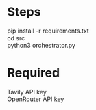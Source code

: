 # Steps

pip install -r requirements.txt  
cd src  
python3 orchestrator.py

# Required

Tavily API key  
OpenRouter API key
